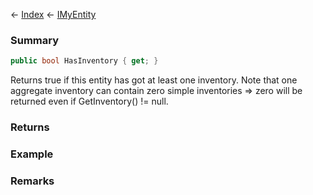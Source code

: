 ← [Index](Api-Index) ← [IMyEntity](VRage.Game.ModAPI.Ingame.IMyEntity)

### Summary

```csharp
public bool HasInventory { get; }
```

Returns true if this entity has got at least one inventory. Note that one aggregate inventory can contain zero simple inventories => zero will be returned even if GetInventory() != null.

### Returns

### Example

### Remarks


